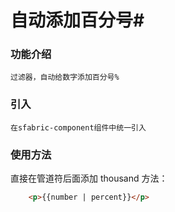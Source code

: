 # 自动添加百分号#

### 功能介绍 ### 

	过滤器，自动给数字添加百分号%
	

### 引入 ###
 
	在sfabric-component组件中统一引入


### 使用方法 ###

直接在管道符后面添加 thousand 方法：

    
```html
    <p>{{number | percent}}</p>
```
